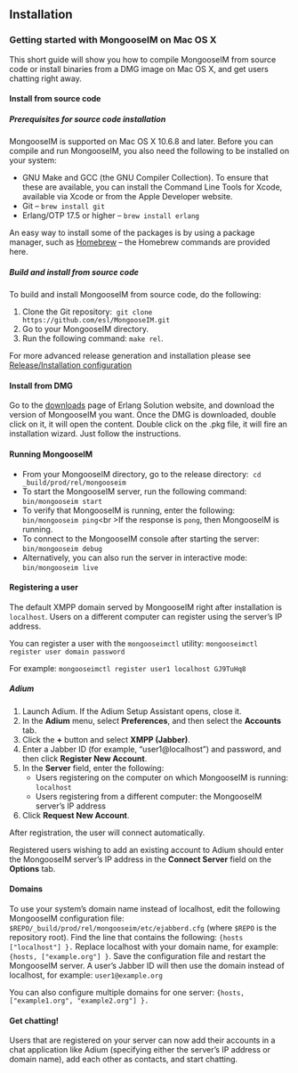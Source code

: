 ## Installation

### Getting started with MongooseIM on Mac OS X

This short guide will show you how to compile MongooseIM from source code or install binaries from a DMG image on Mac OS X, and get users chatting right away.

#### Install from source code

##### Prerequisites for source code installation

MongooseIM is supported on Mac OS X 10.6.8 and later. Before you can compile and run MongooseIM, you also need the following to be installed on your system:

* GNU Make and GCC (the GNU Compiler Collection). To ensure that these are available, you can install the Command Line Tools for Xcode, available via Xcode or from the Apple Developer website.
* Git – `brew install git`
* Erlang/OTP 17.5 or higher – `brew install erlang`

An easy way to install some of the packages is by using a package manager, such as [Homebrew](http://brew.sh) – the Homebrew commands are provided here.


##### Build and install from source code

To build and install MongooseIM from source code, do the following:

1. Clone the Git repository:  `git clone https://github.com/esl/MongooseIM.git`
2. Go to your MongooseIM directory.
3. Run the following command: `make rel`.

For more advanced release generation and installation please see [Release/Installation configuration](release_config.md)


#### Install from DMG

Go to the [downloads](https://www.erlang-solutions.com/downloads/) page of Erlang Solution website, and download the version of MongooseIM you want.
Once the DMG is downloaded, double click on it, it will open the content.
Double click on the .pkg file, it will fire an installation wizard.
Just follow the instructions.


#### Running MongooseIM

* From your MongooseIM directory, go to the release directory:  `cd _build/prod/rel/mongooseim`
* To start the MongooseIM server, run the following command:  `bin/mongooseim start`
* To verify that MongooseIM is running, enter the following:  `bin/mongooseim ping`<br \>If the response is `pong`, then MongooseIM is running.
* To connect to the MongooseIM console after starting the server:  `bin/mongooseim debug`
* Alternatively, you can also run the server in interactive mode:  `bin/mongooseim live`


#### Registering a user

The default XMPP domain served by MongooseIM right after installation is `localhost`. Users on a different computer can register using the server’s IP address.

You can register a user with the `mongooseimctl` utility:
`mongooseimctl register user domain password`

For example:
`mongooseimctl register user1 localhost GJ9TuHq8`


##### Adium

1. Launch Adium. If the Adium Setup Assistant opens, close it.
2. In the **Adium** menu, select **Preferences**, and then select the **Accounts** tab.
3. Click the **+** button and select **XMPP (Jabber)**.
4. Enter a Jabber ID (for example, “user1@localhost”) and password, and then click **Register New Account**.
5. In the **Server** field, enter the following:
	* Users registering on the computer on which MongooseIM is running: `localhost`
	* Users registering from a different computer: the MongooseIM server’s IP address
6. Click **Request New Account**.

After registration, the user will connect automatically.

Registered users wishing to add an existing account to Adium should enter the MongooseIM server’s IP address in the **Connect Server** field on the **Options** tab.


#### Domains

To use your system’s domain name instead of localhost, edit the following MongooseIM configuration file: `$REPO/_build/prod/rel/mongooseim/etc/ejabberd.cfg` (where `$REPO` is the repository root).
Find the line that contains the following: `{hosts ["localhost"] }.` Replace localhost with your domain name, for example: `{hosts, ["example.org"] }`.
Save the configuration file and restart the MongooseIM server.
A user’s Jabber ID will then use the domain instead of localhost, for example: `user1@example.org`

You can also configure multiple domains for one server:
`{hosts, ["example1.org", "example2.org"] }.`


#### Get chatting!

Users that are registered on your server can now add their accounts in a chat application like Adium (specifying either the server’s IP address or domain name), add each other as contacts, and start chatting.
